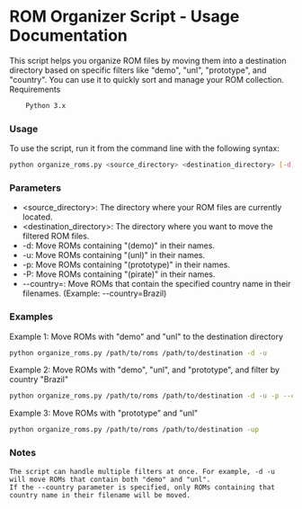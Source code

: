 # ROM Organizer Script - Usage Documentation

This script helps you organize ROM files by moving them into a destination directory based on specific filters like "demo", "unl", "prototype", and "country". You can use it to quickly sort and manage your ROM collection.
Requirements
```bash
    Python 3.x
```

### Usage

To use the script, run it from the command line with the following syntax:
```bash
python organize_roms.py <source_directory> <destination_directory> [-d] [-u] [-p] [-P] [--country=<country>]
```

### Parameters

- <source_directory>: The directory where your ROM files are currently located.
- <destination_directory>: The directory where you want to move the filtered ROM files.
- -d: Move ROMs containing "(demo)" in their names.
- -u: Move ROMs containing "(unl)" in their names.
- -p: Move ROMs containing "(prototype)" in their names.
- -P: Move ROMs containing "(pirate)" in their names.
- --country=<country>: Move ROMs that contain the specified country name in their filenames. (Example: --country=Brazil)

### Examples
Example 1: Move ROMs with "demo" and "unl" to the destination directory
```bash
python organize_roms.py /path/to/roms /path/to/destination -d -u
```
Example 2: Move ROMs with "demo", "unl", and "prototype", and filter by country "Brazil"
```bash
python organize_roms.py /path/to/roms /path/to/destination -d -u -p --country=Brazil
```
Example 3: Move ROMs with "prototype" and "unl"
```bash
python organize_roms.py /path/to/roms /path/to/destination -up
```

### Notes

    The script can handle multiple filters at once. For example, -d -u will move ROMs that contain both "demo" and "unl".
    If the --country parameter is specified, only ROMs containing that country name in their filename will be moved.

